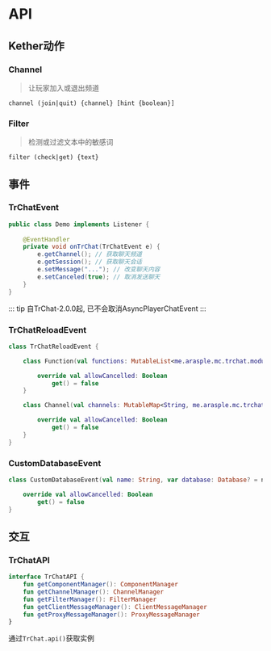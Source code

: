 # API

## Kether动作

### Channel

> 让玩家加入或退出频道

`channel (join|quit) {channel} [hint {boolean}]`

### Filter

> 检测或过滤文本中的敏感词

`filter (check|get) {text}`

## 事件

### TrChatEvent

```java
public class Demo implements Listener {
    
    @EventHandler
    private void onTrChat(TrChatEvent e) {
        e.getChannel(); // 获取聊天频道
        e.getSession(); // 获取聊天会话
        e.setMessage("..."); // 改变聊天内容
        e.setCanceled(true); // 取消发送聊天
    }   
}
```

::: tip
自TrChat-2.0.0起, 已不会取消AsyncPlayerChatEvent
:::

### TrChatReloadEvent

```kotlin
class TrChatReloadEvent {

    class Function(val functions: MutableList<me.arasple.mc.trchat.module.display.function.Function>) : BukkitProxyEvent() {

        override val allowCancelled: Boolean
            get() = false
    }

    class Channel(val channels: MutableMap<String, me.arasple.mc.trchat.module.display.channel.Channel>) : BukkitProxyEvent() {

        override val allowCancelled: Boolean
            get() = false
    }
}
```

### CustomDatabaseEvent

```kotlin
class CustomDatabaseEvent(val name: String, var database: Database? = null) : BukkitProxyEvent() {

    override val allowCancelled: Boolean
        get() = false
}
```

## 交互

### TrChatAPI

```kotlin
interface TrChatAPI {
    fun getComponentManager(): ComponentManager
    fun getChannelManager(): ChannelManager
    fun getFilterManager(): FilterManager
    fun getClientMessageManager(): ClientMessageManager
    fun getProxyMessageManager(): ProxyMessageManager
}
```

通过`TrChat.api()`获取实例